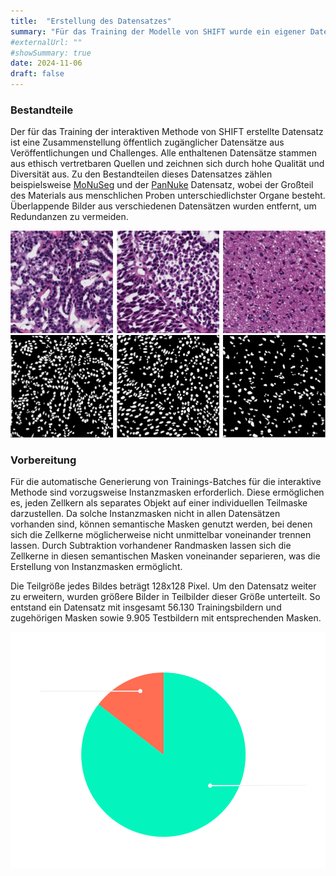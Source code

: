 ```yaml
---
title:  "Erstellung des Datensatzes"
summary: "Für das Training der Modelle von SHIFT wurde ein eigener Datensatz erstellt, der viele Gewebestrukturen präzise abdeckt."
#externalUrl: ""
#showSummary: true
date: 2024-11-06
draft: false
---
```


### Bestandteile

Der für das Training der interaktiven Methode von SHIFT erstellte Datensatz ist eine Zusammenstellung öffentlich zugänglicher Datensätze aus Veröffentlichungen und Challenges. Alle enthaltenen Datensätze stammen aus ethisch vertretbaren Quellen und zeichnen sich durch hohe Qualität und Diversität aus. Zu den Bestandteilen dieses Datensatzes zählen beispielsweise [MoNuSeg](https://ieeexplore.ieee.org/document/8880654) und der [PanNuke](https://arxiv.org/pdf/2003.10778v7) Datensatz, wobei der Großteil des Materials aus menschlichen Proben unterschiedlichster Organe besteht. Überlappende Bilder aus verschiedenen Datensätzen wurden entfernt, um Redundanzen zu vermeiden.

![Bild und korrespondierende Maske im MoNuseg-Datensatz](images/MoNuSeg.png)  

### Vorbereitung

Für die automatische Generierung von Trainings-Batches für die interaktive Methode sind vorzugsweise Instanzmasken erforderlich. Diese ermöglichen es, jeden Zellkern als separates Objekt auf einer individuellen Teilmaske darzustellen. Da solche Instanzmasken nicht in allen Datensätzen vorhanden sind, können semantische Masken genutzt werden, bei denen sich die Zellkerne möglicherweise nicht unmittelbar voneinander trennen lassen. Durch Subtraktion vorhandener Randmasken lassen sich die Zellkerne in diesen semantischen Masken voneinander separieren, was die Erstellung von Instanzmasken ermöglicht.

Die Teilgröße jedes Bildes beträgt 128x128 Pixel. Um den Datensatz weiter zu erweitern, wurden größere Bilder in Teilbilder dieser Größe unterteilt. So entstand ein Datensatz mit insgesamt 56.130 Trainingsbildern und zugehörigen Masken sowie 9.905 Testbildern mit entsprechenden Masken.

![Train/Test-Aufteilung](images/data_chart.png)  
